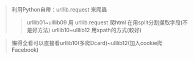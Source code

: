 >利用Python自帶：urllib.request 來爬蟲
>>urllib01~ulllib09 用 urllib.request 爬html 在用split分割擷取字段(不是好方法)
>>urllib10~ulllib12 用xpath的方式(較好)

>懶得全看可以直接看urllib10(多爬Dcard)~ulllib12(加入cookie爬Facebook)